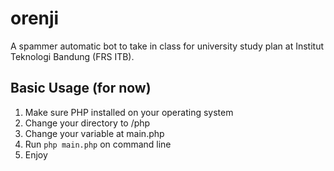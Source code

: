# orenji
A spammer automatic bot to take in class for university study plan at Institut Teknologi Bandung (FRS ITB).

## Basic Usage (for now)
1. Make sure PHP installed on your operating system
2. Change your directory to /php
2. Change your variable at main.php
3. Run `php main.php` on command line
4. Enjoy
